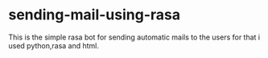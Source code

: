# sending-mail-using-rasa

This is the simple rasa bot for sending automatic mails to the users for that i used python,rasa and html.

